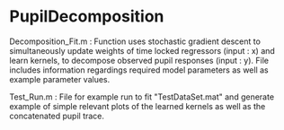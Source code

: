 # PupilDecomposition

Decomposition_Fit.m : Function uses stochastic gradient descent to simultaneously update weights of time locked regressors (input : x) and learn kernels, to decompose observed pupil responses (input : y). File includes information regardings required model parameters as well as example parameter values.

Test_Run.m : File for example run to fit "TestDataSet.mat" and generate example of simple relevant plots of the learned kernels as well as the concatenated pupil trace.
